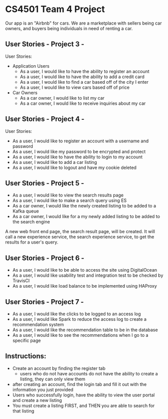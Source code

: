 # CS4501 Team 4 Project

Our app is an "Airbnb" for cars. We are a marketplace with sellers being car owners, and buyers being individuals in need of renting a car. 

## User Stories - Project 3 - 
User Stories:
- Application Users
  - As a user, I would like to have the ability to register an account
  - As a user, I would like to have the ability to add a credit card
  - As a user, I would like to find a car based off of the city I enter
  - As a user, I would like to view cars based off of price
- Car Owners
  - As a car owner, I would like to list my car
  - As a car owner, I would like to receive inquiries about my car

## User Stories - Project 4 - 
User Stories:
- As a user, I would like to register an account with a username and password
- As a user, I would like my password to be encrypted and protect
- As a user, I would like to have the ability to login to my account
- As a user, I would like to add a car listing
- As a user, I would like to logout and have my cookie deleted

## User Stories - Project 5 - 
- As a user, I would like to view the search results page
- As a user, I would like to make a search query using ES
- As a car owner, I would like the newly created listing to be added to a Kafka queue
- As a car owner, I would like for a my newly added listing to be added to the search engine

A new web front end page, the search result page, will be created. It will call a new experience service, the search experience service, to get the results for a user's query.

## User Stories - Project 6 -
- As a user, I would like to be able to access the site using DigitalOcean
- As a user, I would like usability test and integration test to be checked by TravisCI
- As a user, I would like load balance to be implemented using HAProxy

## User Stories - Project 7 -
- As a user, I would like the clicks to be logged to an access log
- As a user, I would like Spark to reduce the access log to create a recommendation system
- As a user, I would like the recommendation table to be in the database
- As a user, I would like to see the recommendations when I go to a specific page


## Instructions:
- Create an account by finding the register tab
	- users who do not have accounts do not have the ability to create a listing, they can only view them
- after creating an account, find the login tab and fill it out with the information you just provided
- Users who successfully login, have the ability to view the user portal and create a new listing
- You must create a listing FIRST, and THEN you are able to search for that listing
